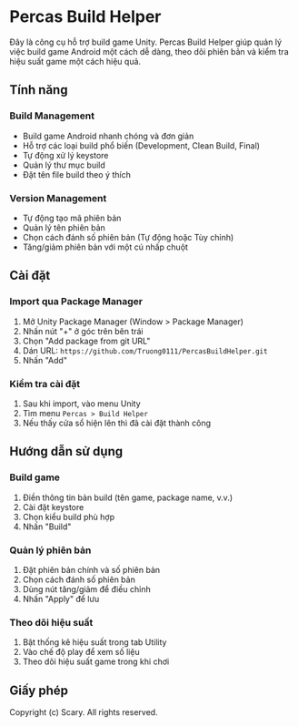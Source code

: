 # Percas Build Helper

Đây là công cụ hỗ trợ build game Unity. Percas Build Helper giúp quản lý việc build game Android một cách dễ dàng, theo
dõi phiên bản và kiểm tra hiệu suất game một cách hiệu quả.

## Tính năng

### Build Management

- Build game Android nhanh chóng và đơn giản
- Hỗ trợ các loại build phổ biến (Development, Clean Build, Final)
- Tự động xử lý keystore
- Quản lý thư mục build
- Đặt tên file build theo ý thích

### Version Management

- Tự động tạo mã phiên bản
- Quản lý tên phiên bản
- Chọn cách đánh số phiên bản (Tự động hoặc Tùy chỉnh)
- Tăng/giảm phiên bản với một cú nhấp chuột

## Cài đặt

### Import qua Package Manager
1. Mở Unity Package Manager (Window > Package Manager)
2. Nhấn nút "+" ở góc trên bên trái
3. Chọn "Add package from git URL"
4. Dán URL: `https://github.com/Truong0111/PercasBuildHelper.git`
5. Nhấn "Add"

### Kiểm tra cài đặt
1. Sau khi import, vào menu Unity
2. Tìm menu `Percas > Build Helper`
3. Nếu thấy cửa sổ hiện lên thì đã cài đặt thành công

## Hướng dẫn sử dụng

### Build game
1. Điền thông tin bản build (tên game, package name, v.v.)
2. Cài đặt keystore
3. Chọn kiểu build phù hợp
4. Nhấn "Build"

### Quản lý phiên bản
1. Đặt phiên bản chính và số phiên bản
2. Chọn cách đánh số phiên bản
3. Dùng nút tăng/giảm để điều chỉnh
4. Nhấn "Apply" để lưu

### Theo dõi hiệu suất
1. Bật thống kê hiệu suất trong tab Utility
2. Vào chế độ play để xem số liệu
3. Theo dõi hiệu suất game trong khi chơi

## Giấy phép

Copyright (c) Scary. All rights reserved.

